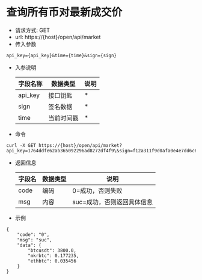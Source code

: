 # 查询所有币对最新成交价
- 请求方式: GET
- url: https://{host}/open/api/market
- 传入参数 
```
api_key={api_key}&time={time}&sign={sign}
```
- 入参说明

  | 字段名称 | 数据类型 | 说明 |
  | --- | --- | --- |
  | api_key | 接口钥匙 | * |
  | sign | 签名数据 | * |
  | time | 当前时间戳 | * |

- 命令
```
curl -X GET https://{host}/open/api/market?api_key=1764ddfe62ab365092296ad8272df4f9\&sign=f12a311f9d0afa0e4e7dd6c6c65aeb66\&time=1554189132
```

- 返回信息

    | 字段名 | 数据类型 | 说明 |
    | --- | --- | --- |
    | code | 编码 | 0=成功，否则失败 |
    | msg | 内容 | suc=成功，否则返回具体信息 |
    
- 示例
```
{
	"code": "0",
	"msg": "suc",
	"data": {
		"btcusdt": 3800.0,
		"mkrbtc": 0.177235,
		"ethbtc": 0.035456
	}
}
```
